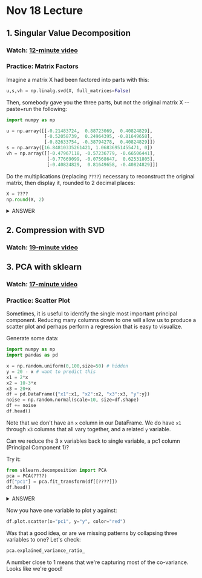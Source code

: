 # Nov 18 Lecture

## 1. Singular Value Decomposition

### Watch: [12-minute video](https://youtu.be/4crd-qlJLLE)

### Practice: Matrix Factors

Imagine a matrix X had been factored into parts with this:

```python
u,s,vh = np.linalg.svd(X, full_matrices=False)
```

Then, somebody gave you the three parts, but not the original matrix X
-- paste+run the following:

```python
import numpy as np

u = np.array([[-0.21483724,  0.88723069,  0.40824829],
              [-0.52058739,  0.24964395, -0.81649658],
              [-0.82633754, -0.38794278,  0.40824829]])
s = np.array([16.84810335261421, 1.06836951455471, 0])
vh = np.array([[-0.47967118, -0.57236779, -0.66506441],
               [-0.77669099, -0.07568647,  0.62531805],
               [-0.40824829,  0.81649658, -0.40824829]])
```

Do the multiplications (replacing `????`) necessary to reconstruct the
original matrix, then display it, rounded to 2 decimal places:

```python
X = ????
np.round(X, 2)
```

<details>
    <summary>ANSWER</summary>
    <code>
X = (u*s)@vh
    </code>
</details>

## 2. Compression with SVD

### Watch: [19-minute video](https://youtu.be/1afrBSVC4pI)

## 3. PCA with sklearn

### Watch: [17-minute video](https://youtu.be/LhZTtJaBMJc)

### Practice: Scatter Plot

Sometimes, it is useful to identify the single most important
principal component.  Reducing many columns down to one will allow us
to produce a scatter plot and perhaps perform a regression that is
easy to visualize.

Generate some data:

```python
import numpy as np
import pandas as pd

x = np.random.uniform(0,100,size=50) # hidden
y = 20 - x # want to predict this
x1 = 2*x
x2 = 10-3*x
x3 = 20+x
df = pd.DataFrame({"x1":x1, "x2":x2, "x3":x3, "y":y})
noise = np.random.normal(scale=10, size=df.shape)
df += noise
df.head()
```

Note that we don't have an `x` column in our DataFrame.  We do have
`x1` through `x3` columns that all vary together, and a related `y`
variable.

Can we reduce the 3 x variables back to single variable, a pc1 column
(Principal Component 1)?

Try it:

```python
from sklearn.decomposition import PCA
pca = PCA(????)
df["pc1"] = pca.fit_transform(df[[????]])
df.head()
```

<details>
    <summary>ANSWER</summary>
Pass in <code>1</code> for the first <code>????</code> and pass in <code>"x1", "x2", "x3"</code> for the second <code>????</code>
</details>

Now you have one variable to plot y against:

```python
df.plot.scatter(x="pc1", y="y", color="red")
```

Was that a good idea, or are we missing patterns by collapsing three
variables to one?  Let's check:

```python
pca.explained_variance_ratio_
```

A number close to 1 means that we're capturing most of the
co-variance.  Looks like we're good!
